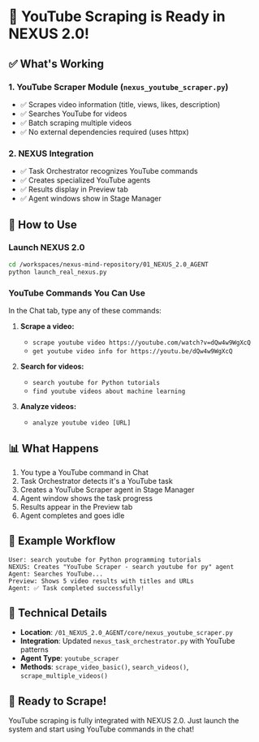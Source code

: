 # 🎥 YouTube Scraping is Ready in NEXUS 2.0!

## ✅ What's Working

### 1. YouTube Scraper Module (`nexus_youtube_scraper.py`)
- ✅ Scrapes video information (title, views, likes, description)
- ✅ Searches YouTube for videos
- ✅ Batch scraping multiple videos
- ✅ No external dependencies required (uses httpx)

### 2. NEXUS Integration
- ✅ Task Orchestrator recognizes YouTube commands
- ✅ Creates specialized YouTube agents
- ✅ Results display in Preview tab
- ✅ Agent windows show in Stage Manager

## 🚀 How to Use

### Launch NEXUS 2.0
```bash
cd /workspaces/nexus-mind-repository/01_NEXUS_2.0_AGENT
python launch_real_nexus.py
```

### YouTube Commands You Can Use
In the Chat tab, type any of these commands:

1. **Scrape a video:**
   - `scrape youtube video https://youtube.com/watch?v=dQw4w9WgXcQ`
   - `get youtube video info for https://youtu.be/dQw4w9WgXcQ`

2. **Search for videos:**
   - `search youtube for Python tutorials`
   - `find youtube videos about machine learning`

3. **Analyze videos:**
   - `analyze youtube video [URL]`

## 📊 What Happens

1. You type a YouTube command in Chat
2. Task Orchestrator detects it's a YouTube task
3. Creates a YouTube Scraper agent in Stage Manager
4. Agent window shows the task progress
5. Results appear in the Preview tab
6. Agent completes and goes idle

## 🎯 Example Workflow

```
User: search youtube for Python programming tutorials
NEXUS: Creates "YouTube Scraper - search youtube for py" agent
Agent: Searches YouTube...
Preview: Shows 5 video results with titles and URLs
Agent: ✅ Task completed successfully!
```

## 🔧 Technical Details

- **Location**: `/01_NEXUS_2.0_AGENT/core/nexus_youtube_scraper.py`
- **Integration**: Updated `nexus_task_orchestrator.py` with YouTube patterns
- **Agent Type**: `youtube_scraper` 
- **Methods**: `scrape_video_basic()`, `search_videos()`, `scrape_multiple_videos()`

## 🎉 Ready to Scrape!

YouTube scraping is fully integrated with NEXUS 2.0. Just launch the system and start using YouTube commands in the chat!
